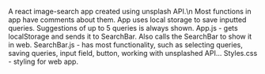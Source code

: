 A react image-search app created using unsplash API.\n
Most functions in app have comments about them.
App uses local storage to save inputted queries. Suggestions of up to 5 queries is always shown.
App.js - gets localStorage and sends it to SearchBar. Also calls the SearchBar to show it in web.
SearchBar.js - has most functionality, such as selecting queries, saving queries, input field, button, working with unsplashed API...
Styles.css - styling for web app.
